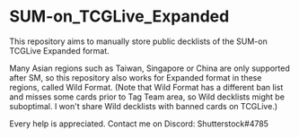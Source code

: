# SUM-on_TCGLive_Expanded
This repository aims to manually store public decklists of the SUM-on TCGLive Expanded format.

Many Asian regions such as Taiwan, Singapore or China are only supported after SM, so this repository also works for Expanded format in these regions, called Wild Format. (Note that Wild Format has a different ban list and misses some cards prior to Tag Team area, so Wild decklists might be suboptimal. I won't share Wild decklists with banned cards on TCGLive.)

Every help is appreciated. Contact me on Discord: Shutterstock#4785
